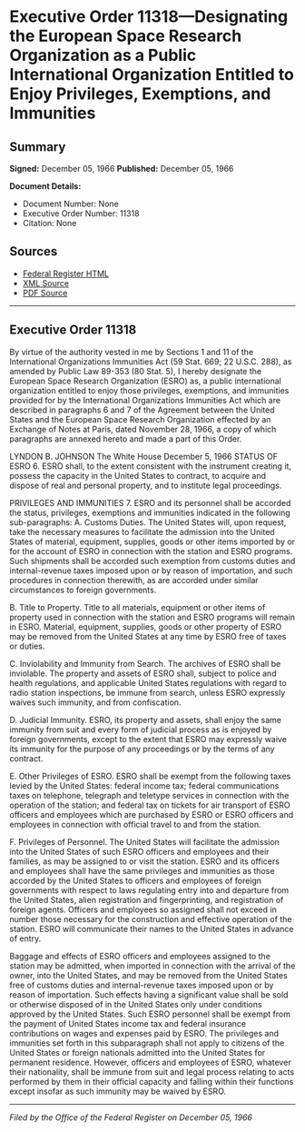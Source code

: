 # Executive Order 11318—Designating the European Space Research Organization as a Public International Organization Entitled to Enjoy Privileges, Exemptions, and Immunities

## Summary

**Signed:** December 05, 1966
**Published:** December 05, 1966

**Document Details:**
- Document Number: None
- Executive Order Number: 11318
- Citation: None

## Sources
- [Federal Register HTML](https://www.presidency.ucsb.edu/documents/executive-order-11318-designating-the-european-space-research-organization-public)
- [XML Source](None)
- [PDF Source](None)

---

## Executive Order 11318

By virtue of the authority vested in me by Sections 1 and 11 of the International Organizations Immunities Act (59 Stat. 669; 22 U.S.C. 288), as amended by Public Law 89-353 (80 Stat. 5), I hereby designate the European Space Research Organization (ESRO) as, a public international organization entitled to enjoy those privileges, exemptions, and immunities provided for by the International Organizations Immunities Act which are described in paragraphs 6 and 7 of the Agreement between the United States and the European Space Research Organization effected by an Exchange of Notes at Paris, dated November 28, 1966, a copy of which paragraphs are annexed hereto and made a part of this Order.

LYNDON B. JOHNSON
The White House
December 5, 1966
STATUS OF ESRO
6. ESRO shall, to the extent consistent with the instrument creating it, possess the capacity in the United States to contract, to acquire and dispose of real and personal property, and to institute legal proceedings.

PRIVILEGES AND IMMUNITIES
7. ESRO and its personnel shall be accorded the status, privileges, exemptions and immunities indicated in the following sub-paragraphs:
A. Customs Duties. The United States will, upon request, take the necessary measures to facilitate the admission into the United States of material, equipment, supplies, goods or other items imported by or for the account of ESRO in connection with the station and ESRO programs. Such shipments shall be accorded such exemption from customs duties and internal-revenue taxes imposed upon or by reason of importation, and such procedures in connection therewith, as are accorded under similar circumstances to foreign governments.

B. Title to Property. Title to all materials, equipment or other items of property used in connection with the station and ESRO programs will remain in ESRO. Material, equipment, supplies, goods or other property of ESRO may be removed from the United States at any time by ESRO free of taxes or duties.

C. Inviolability and Immunity from Search. The archives of ESRO shall be inviolable. The property and assets of ESRO shall, subject to police and health regulations, and applicable United States regulations with regard to radio station inspections, be immune from search, unless ESRO expressly waives such immunity, and from confiscation.

D. Judicial Immunity. ESRO, its property and assets, shall enjoy the same immunity from suit and every form of judicial process as is enjoyed by foreign governments, except to the extent that ESRO may expressly waive its immunity for the purpose of any proceedings or by the terms of any contract.

E. Other Privileges of ESRO. ESRO shall be exempt from the following taxes levied by the United States: federal income tax; federal communications taxes on telephone, telegraph and teletype services in connection with the operation of the station; and federal tax on tickets for air transport of ESRO officers and employees which are purchased by ESRO or ESRO officers and employees in connection with official travel to and from the station.

F. Privileges of Personnel. The United States will facilitate the admission into the United States of such ESRO officers and employees and their families, as may be assigned to or visit the station. ESRO and its officers and employees shall have the same privileges and immunities as those accorded by the United States to officers and employees of foreign governments with respect to laws regulating entry into and departure from the United States, alien registration and fingerprinting, and registration of foreign agents. Officers and employees so assigned shall not exceed in number those necessary for the construction and effective operation of the station. ESRO will communicate their names to the United States in advance of entry.

Baggage and effects of ESRO officers and employees assigned to the station may be admitted, when imported in connection with the arrival of the owner, into the United States, and may be removed from the United States free of customs duties and internal-revenue taxes imposed upon or by reason of importation. Such effects having a significant value shall be sold or otherwise disposed of in the United States only under conditions approved by the United States. Such ESRO personnel shall be exempt from the payment of United States income tax and federal insurance contributions on wages and expenses paid by ESRO. The privileges and immunities set forth in this subparagraph shall not apply to citizens of the United States or foreign nationals admitted into the United States for permanent residence. However, officers and employees of ESRO, whatever their nationality, shall be immune from suit and legal process relating to acts performed by them in their official capacity and falling within their functions except insofar as such immunity may be waived by ESRO.

---

*Filed by the Office of the Federal Register on December 05, 1966*
